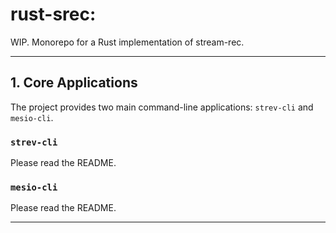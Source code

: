 # rust-srec: 

WIP. Monorepo for a Rust implementation of stream-rec.

---

## 1. Core Applications

The project provides two main command-line applications: `strev-cli` and `mesio-cli`.

### `strev-cli`

Please read the README.

### `mesio-cli` 

Please read the README.

---